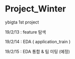# Project_Winter
ybigta 1st project

19/2/13 : feature 탐색

19/2/14 : EDA ( application_train )

19/2/15 : EDA 통합 & 팀 미팅 (예정)
